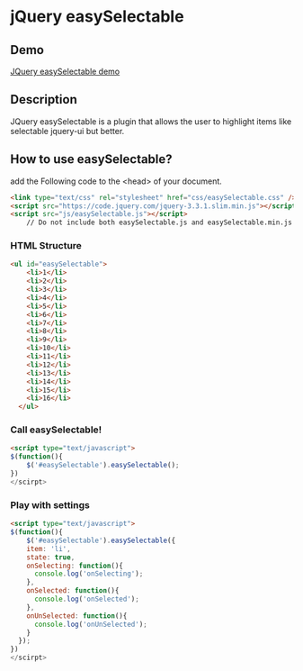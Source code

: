 jQuery easySelectable
=============


Demo
----------------
[JQuery easySelectable demo](https://mee4dy.io/dev/github/easySelectable/index.html)

Description
----------------
JQuery easySelectable is a plugin that allows the user to highlight items like selectable jquery-ui but better.

How to use easySelectable?
--------------------
add the Following code to the &lt;head&gt; of your document.
```html
<link type="text/css" rel="stylesheet" href="css/easySelectable.css" />
<script src="https://code.jquery.com/jquery-3.3.1.slim.min.js"></script>
<script src="js/easySelectable.js"></script>
    // Do not include both easySelectable.js and easySelectable.min.js
```

### HTML Structure ###
```html
<ul id="easySelectable">
    <li>1</li>
    <li>2</li>
    <li>3</li>
    <li>4</li>
    <li>5</li>
    <li>6</li>
    <li>7</li>
    <li>8</li>
    <li>9</li>
    <li>10</li>
    <li>11</li>
    <li>12</li>
    <li>13</li>
    <li>14</li>
    <li>15</li>
    <li>16</li>
  </ul>
```

### Call easySelectable! ###
```html
<script type="text/javascript">
$(function(){
	$('#easySelectable').easySelectable();
})
</scirpt>
```

### Play with settings ###
```html
<script type="text/javascript">
$(function(){
	$('#easySelectable').easySelectable({
    item: 'li',
    state: true,
    onSelecting: function(){
      console.log('onSelecting');
    },
    onSelected: function(){
      console.log('onSelected');
    },
    onUnSelected: function(){
      console.log('onUnSelected');
    }
  });
})
</scirpt>
```
